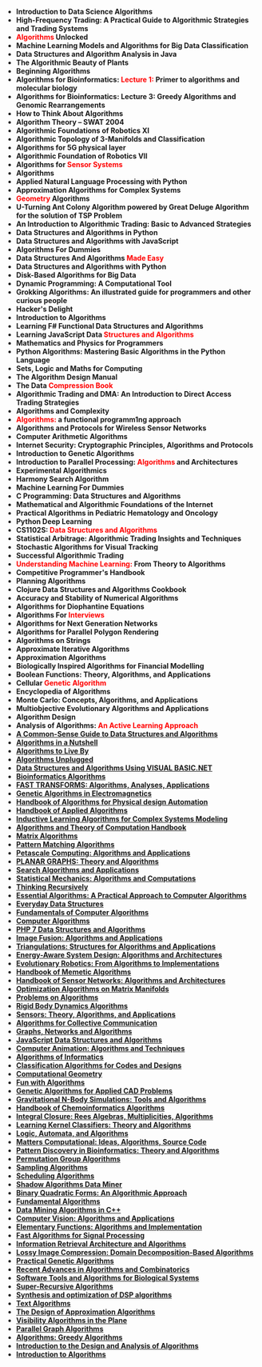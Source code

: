 <ul>
                                <li><b><a target="_blank" href="https://github.com/manjunath5496/The-Importance-of-Algorithms/blob/master/alg(1).pdf" style="text-decoration:none;">Introduction to Data Science Algorithms</a></b></li>
                                <li><b><a target="_blank" href="https://github.com/manjunath5496/The-Importance-of-Algorithms/blob/master/alg(2).pdf" style="text-decoration:none;">High-Frequency Trading: A Practical Guide to Algorithmic Strategies and Trading Systems</a></b></li>
                                <li><b><a target="_blank" href="https://github.com/manjunath5496/The-Importance-of-Algorithms/blob/master/alg(3).pdf" style="text-decoration:none;"><span style ="color:red">Algorithms</span> Unlocked </a></b></li>
                                <li><b><a target="_blank" href="https://github.com/manjunath5496/The-Importance-of-Algorithms/blob/master/alg(4).pdf" style="text-decoration:none;">Machine Learning Models and Algorithms for Big Data Classification</a></b></li>
                                <li><b><a target="_blank" href="https://github.com/manjunath5496/The-Importance-of-Algorithms/blob/master/alg(5).pdf" style="text-decoration:none;">Data Structures and Algorithm Analysis in Java </a></b></li>
                                <li><b><a target="_blank" href="https://github.com/manjunath5496/The-Importance-of-Algorithms/blob/master/alg(6).pdf" style="text-decoration:none;">The Algorithmic Beauty of Plants </a></b></li>
                                <li><b><a target="_blank" href="https://github.com/manjunath5496/The-Importance-of-Algorithms/blob/master/alg(7).pdf" style="text-decoration:none;">Beginning Algorithms </a></b></li>
                                <li><b><a target="_blank" href="https://github.com/manjunath5496/The-Importance-of-Algorithms/blob/master/alg(8).pdf" style="text-decoration:none;">Algorithms for Bioinformatics: <span style ="color:red">Lecture 1:</span> Primer to algorithms and molecular biology</a></b></li>
                                <li><b><a target="_blank" href="https://github.com/manjunath5496/The-Importance-of-Algorithms/blob/master/alg(9).pdf" style="text-decoration:none;">Algorithms for Bioinformatics: Lecture 3: Greedy Algorithms and Genomic Rearrangements </a></b></li>
                                <li><b><a target="_blank" href="https://github.com/manjunath5496/The-Importance-of-Algorithms/blob/master/alg(10).pdf" style="text-decoration:none;">How to Think About Algorithms </a></b></li>
                                <li><b><a target="_blank" href="https://github.com/manjunath5496/The-Importance-of-Algorithms/blob/master/alg(11).pdf" style="text-decoration:none;">Algorithm Theory – SWAT 2004</a></b></li>
                                <li><b><a target="_blank" href="https://github.com/manjunath5496/The-Importance-of-Algorithms/blob/master/alg(12).pdf" style="text-decoration:none;">Algorithmic Foundations of Robotics XI</a></b></li>
                                <li><b><a target="_blank" href="https://github.com/manjunath5496/The-Importance-of-Algorithms/blob/master/alg(13).pdf" style="text-decoration:none;">Algorithmic Topology of 3-Manifolds and Classification</a></b></li>
                                <li><b><a target="_blank" href="https://github.com/manjunath5496/The-Importance-of-Algorithms/blob/master/alg(14).pdf" style="text-decoration:none;">Algorithms for 5G physical layer</a></b></li>
                                <li><b><a target="_blank" href="https://github.com/manjunath5496/The-Importance-of-Algorithms/blob/master/alg(15).rar" style="text-decoration:none;">Algorithmic Foundation of Robotics VII </a></b></li>
                                <li><b><a target="_blank" href="https://github.com/manjunath5496/The-Importance-of-Algorithms/blob/master/alg(16).pdf" style="text-decoration:none;">Algorithms for <span style ="color:red">Sensor Systems</span> </a></b></li>
                                <li><b><a target="_blank" href="https://github.com/manjunath5496/The-Importance-of-Algorithms/blob/master/alg(17).rar" style="text-decoration:none;">Algorithms </a></b></li>
 
  <li><b><a target="_blank" href="https://github.com/manjunath5496/The-Importance-of-Algorithms/blob/master/alg(18).pdf" style="text-decoration:none;">Applied Natural Language Processing with Python</a></b></li>
                                <li><b><a target="_blank" href="https://github.com/manjunath5496/The-Importance-of-Algorithms/blob/master/alg(19).pdf" style="text-decoration:none;">Approximation Algorithms for Complex Systems</a></b></li>
                                <li><b><a target="_blank" href="https://github.com/manjunath5496/The-Importance-of-Algorithms/blob/master/alg(20).pdf" style="text-decoration:none;"><span style ="color:red">Geometry</span> Algorithms </a></b></li>
                                <li><b><a target="_blank" href="https://github.com/manjunath5496/The-Importance-of-Algorithms/blob/master/alg(21).pdf" style="text-decoration:none;">U-Turning Ant Colony Algorithm powered by Great Deluge Algorithm for the solution of TSP Problem</a></b></li>
                                <li><b><a target="_blank" href="https://github.com/manjunath5496/The-Importance-of-Algorithms/blob/master/alg(22).pdf" style="text-decoration:none;">An Introduction to Algorithmic Trading: Basic to Advanced Strategies </a></b></li>
                                <li><b><a target="_blank" href="https://github.com/manjunath5496/The-Importance-of-Algorithms/blob/master/alg(23).pdf" style="text-decoration:none;">Data Structures and Algorithms in Python </a></b></li>
                                <li><b><a target="_blank" href="https://github.com/manjunath5496/The-Importance-of-Algorithms/blob/master/alg(24).pdf" style="text-decoration:none;">Data Structures and Algorithms with JavaScript</a></b></li>
                                     <li><b><a target="_blank" href="https://github.com/manjunath5496/The-Importance-of-Algorithms/blob/master/alg(25).pdf" style="text-decoration:none;">Algorithms For Dummies</a></b></li>
                                     
<li><b><a target="_blank" href="https://github.com/manjunath5496/The-Importance-of-Algorithms/blob/master/alg(26).pdf" style="text-decoration:none;">Data Structures And Algorithms <span style ="color:red">Made Easy</span> </a></b></li>
                                <li><b><a target="_blank" href="https://github.com/manjunath5496/The-Importance-of-Algorithms/blob/master/alg(27).pdf" style="text-decoration:none;">Data Structures and Algorithms with Python </a></b></li>
                                <li><b><a target="_blank" href="https://github.com/manjunath5496/The-Importance-of-Algorithms/blob/master/alg(28).pdf" style="text-decoration:none;">Disk-Based Algorithms for Big Data </a></b></li>
                                <li><b><a target="_blank" href="https://github.com/manjunath5496/The-Importance-of-Algorithms/blob/master/alg(29).pdf" style="text-decoration:none;">Dynamic Programming: A Computational Tool</a></b></li>
                                <li><b><a target="_blank" href="https://github.com/manjunath5496/The-Importance-of-Algorithms/blob/master/alg(30).rar" style="text-decoration:none;">Grokking Algorithms: An illustrated guide for programmers and other curious people</a></b></li>
                                <li><b><a target="_blank" href="https://github.com/manjunath5496/The-Importance-of-Algorithms/blob/master/alg(31).pdf" style="text-decoration:none;">Hacker's Delight</a></b></li>
                                <li><b><a target="_blank" href="https://github.com/manjunath5496/The-Importance-of-Algorithms/blob/master/alg(32).pdf" style="text-decoration:none;">Introduction to Algorithms</a></b></li>
                                <li><b><a target="_blank" href="https://github.com/manjunath5496/The-Importance-of-Algorithms/blob/master/alg(33).pdf" style="text-decoration:none;">Learning F# Functional Data Structures and Algorithms </a></b></li>
                                <li><b><a target="_blank" href="https://github.com/manjunath5496/The-Importance-of-Algorithms/blob/master/alg(34).rar" style="text-decoration:none;">Learning JavaScript Data <span style ="color:red">Structures and Algorithms</span> </a></b></li>
                                <li><b><a target="_blank" href="https://github.com/manjunath5496/The-Importance-of-Algorithms/blob/master/alg(35).pdf" style="text-decoration:none;">Mathematics and Physics for Programmers </a></b></li> 
 <li><b><a target="_blank" href="https://github.com/manjunath5496/The-Importance-of-Algorithms/blob/master/alg(36).pdf" style="text-decoration:none;">Python Algorithms: Mastering Basic Algorithms in the Python Language</a></b></li>
                                <li><b><a target="_blank" href="https://github.com/manjunath5496/The-Importance-of-Algorithms/blob/master/alg(37).pdf" style="text-decoration:none;">Sets, Logic and Maths for Computing</a></b></li>
                                <li><b><a target="_blank" href="https://github.com/manjunath5496/The-Importance-of-Algorithms/blob/master/alg(38).pdf" style="text-decoration:none;">The Algorithm Design Manual </a></b></li>
                                <li><b><a target="_blank" href="https://github.com/manjunath5496/The-Importance-of-Algorithms/blob/master/alg(39).pdf" style="text-decoration:none;">The Data <span style ="color:red">Compression Book</span> </a></b></li>
                               
 
 
<li><b><a target="_blank" href="https://github.com/manjunath5496/The-Importance-of-Algorithms/blob/master/alg(40).pdf" style="text-decoration:none;">Algorithmic Trading and DMA: An Introduction to Direct Access Trading Strategies </a></b></li>
                                <li><b><a target="_blank" href="https://github.com/manjunath5496/The-Importance-of-Algorithms/blob/master/alg(41).pdf" style="text-decoration:none;">Algorithms and Complexity</a></b></li>
                                <li><b><a target="_blank" href="https://github.com/manjunath5496/The-Importance-of-Algorithms/blob/master/alg(42).pdf" style="text-decoration:none;"><span style ="color:red">Algorithms:</span> a functional programm1ng approach </a></b></li>
                                <li><b><a target="_blank" href="https://github.com/manjunath5496/The-Importance-of-Algorithms/blob/master/alg(43).pdf" style="text-decoration:none;">Algorithms and Protocols for Wireless Sensor Networks</a></b></li>
                                <li><b><a target="_blank" href="https://github.com/manjunath5496/The-Importance-of-Algorithms/blob/master/alg(44).pdf" style="text-decoration:none;">Computer Arithmetic Algorithms</a></b></li>
                                <li><b><a target="_blank" href="https://github.com/manjunath5496/The-Importance-of-Algorithms/blob/master/alg(45).pdf" style="text-decoration:none;">Internet Security: Cryptographic Principles, Algorithms and Protocols </a></b></li>
                                <li><b><a target="_blank" href="https://github.com/manjunath5496/The-Importance-of-Algorithms/blob/master/alg(46).pdf" style="text-decoration:none;">Introduction to Genetic Algorithms </a></b></li>
                                <li><b><a target="_blank" href="https://github.com/manjunath5496/The-Importance-of-Algorithms/blob/master/alg(47).pdf" style="text-decoration:none;">Introduction to Parallel Processing:
<span style ="color:red">Algorithms</span> and Architectures</a></b></li>
                                <li><b><a target="_blank" href="https://github.com/manjunath5496/The-Importance-of-Algorithms/blob/master/alg(48).pdf" style="text-decoration:none;">Experimental Algorithmics </a></b></li>
                                <li><b><a target="_blank" href="https://github.com/manjunath5496/The-Importance-of-Algorithms/blob/master/alg(49).pdf" style="text-decoration:none;">Harmony Search Algorithm </a></b></li>
                                <li><b><a target="_blank" href="https://github.com/manjunath5496/The-Importance-of-Algorithms/blob/master/alg(50).pdf" style="text-decoration:none;">Machine Learning For Dummies</a></b></li>
                                <li><b><a target="_blank" href="https://github.com/manjunath5496/The-Importance-of-Algorithms/blob/master/alg(51).pdf" style="text-decoration:none;">C Programming: Data Structures and Algorithms</a></b></li>
                                <li><b><a target="_blank" href="https://github.com/manjunath5496/The-Importance-of-Algorithms/blob/master/alg(52).pdf" style="text-decoration:none;">Mathematical and Algorithmic Foundations of the Internet</a></b></li>
                                <li><b><a target="_blank" href="https://github.com/manjunath5496/The-Importance-of-Algorithms/blob/master/alg(53).pdf" style="text-decoration:none;">Practical Algorithms in Pediatric Hematology and Oncology</a></b></li>
                                <li><b><a target="_blank" href="https://github.com/manjunath5496/The-Importance-of-Algorithms/blob/master/alg(54).pdf" style="text-decoration:none;">Python Deep Learning </a></b></li>
                                <li><b><a target="_blank" href="https://github.com/manjunath5496/The-Importance-of-Algorithms/blob/master/alg(55).pdf" style="text-decoration:none;">CS1102S: <span style ="color:red">Data Structures and Algorithms</span> </a></b></li>
                                <li><b><a target="_blank" href="https://github.com/manjunath5496/The-Importance-of-Algorithms/blob/master/alg(56).pdf" style="text-decoration:none;">Statistical Arbitrage: Algorithmic Trading Insights and Techniques </a></b></li>
 
  <li><b><a target="_blank" href="https://github.com/manjunath5496/The-Importance-of-Algorithms/blob/master/alg(57).pdf" style="text-decoration:none;">Stochastic Algorithms for Visual Tracking</a></b></li>
                                <li><b><a target="_blank" href="https://github.com/manjunath5496/The-Importance-of-Algorithms/blob/master/alg(58).pdf" style="text-decoration:none;">Successful Algorithmic Trading</a></b></li>
                                <li><b><a target="_blank" href="https://github.com/manjunath5496/The-Importance-of-Algorithms/blob/master/alg(59).pdf" style="text-decoration:none;"><span style ="color:red">Understanding Machine Learning:</span>
From Theory to Algorithms </a></b></li>
                                <li><b><a target="_blank" href="https://github.com/manjunath5496/The-Importance-of-Algorithms/blob/master/alg(60).pdf" style="text-decoration:none;">Competitive Programmer's Handbook</a></b></li>
                                <li><b><a target="_blank" href="https://github.com/manjunath5496/The-Importance-of-Algorithms/blob/master/alg(61).pdf" style="text-decoration:none;">Planning Algorithms </a></b></li>
                                <li><b><a target="_blank" href="https://github.com/manjunath5496/The-Importance-of-Algorithms/blob/master/alg(62).pdf" style="text-decoration:none;">Clojure Data Structures and Algorithms Cookbook </a></b></li>
                                <li><b><a target="_blank" href="https://github.com/manjunath5496/The-Importance-of-Algorithms/blob/master/alg(63).pdf" style="text-decoration:none;">Accuracy and Stability of Numerical Algorithms</a></b></li>
                                     <li><b><a target="_blank" href="https://github.com/manjunath5496/The-Importance-of-Algorithms/blob/master/alg(64).pdf" style="text-decoration:none;">Algorithms for Diophantine Equations</a></b></li>
                                     
<li><b><a target="_blank" href="https://github.com/manjunath5496/The-Importance-of-Algorithms/blob/master/alg(65).pdf" style="text-decoration:none;">Algorithms For <span style ="color:red">Interviews</span> </a></b></li>
                                <li><b><a target="_blank" href="https://github.com/manjunath5496/The-Importance-of-Algorithms/blob/master/alg(66).pdf" style="text-decoration:none;">Algorithms for Next Generation Networks </a></b></li>
                                <li><b><a target="_blank" href="https://github.com/manjunath5496/The-Importance-of-Algorithms/blob/master/alg(67).pdf" style="text-decoration:none;">Algorithms for Parallel Polygon Rendering </a></b></li>
                                <li><b><a target="_blank" href="https://github.com/manjunath5496/The-Importance-of-Algorithms/blob/master/alg(68).pdf" style="text-decoration:none;">Algorithms on Strings</a></b></li>
                                <li><b><a target="_blank" href="https://github.com/manjunath5496/The-Importance-of-Algorithms/blob/master/alg(69).pdf" style="text-decoration:none;">Approximate Iterative Algorithms</a></b></li>
                                <li><b><a target="_blank" href="https://github.com/manjunath5496/The-Importance-of-Algorithms/blob/master/alg(70).pdf" style="text-decoration:none;">Approximation Algorithms</a></b></li>
                                <li><b><a target="_blank" href="https://github.com/manjunath5496/The-Importance-of-Algorithms/blob/master/alg(71).pdf" style="text-decoration:none;">Biologically Inspired Algorithms for Financial Modelling</a></b></li>
                                <li><b><a target="_blank" href="https://github.com/manjunath5496/The-Importance-of-Algorithms/blob/master/alg(72).pdf" style="text-decoration:none;">Boolean Functions: Theory, Algorithms, and Applications </a></b></li>
                                <li><b><a target="_blank" href="https://github.com/manjunath5496/The-Importance-of-Algorithms/blob/master/alg(73).pdf" style="text-decoration:none;">Cellular <span style ="color:red">Genetic Algorithm</span> </a></b></li>
                                <li><b><a target="_blank" href="https://github.com/manjunath5496/The-Importance-of-Algorithms/blob/master/alg(74).pdf" style="text-decoration:none;">Encyclopedia of Algorithms</a></b></li> 
 <li><b><a target="_blank" href="https://github.com/manjunath5496/The-Importance-of-Algorithms/blob/master/alg(75).pdf" style="text-decoration:none;">Monte Carlo: Concepts, Algorithms, and Applications</a></b></li>
                                <li><b><a target="_blank" href="https://github.com/manjunath5496/The-Importance-of-Algorithms/blob/master/alg(76).pdf" style="text-decoration:none;">Multiobjective Evolutionary Algorithms and Applications</a></b></li>
                                <li><b><a target="_blank" href="https://github.com/manjunath5496/The-Importance-of-Algorithms/blob/master/alg(77).pdf" style="text-decoration:none;">Algorithm Design </a></b></li>
                                <li><b><a target="_blank" href="https://github.com/manjunath5496/The-Importance-of-Algorithms/blob/master/alg(78).pdf" style="text-decoration:none;">Analysis of Algorithms: <span style ="color:red">An Active Learning Approach</span> </a></b></li>
           
 <li><b><a href="https://github.com/manjunath5496/The-Importance-of-Algorithms/blob/master/alg(79).pdf">A Common-Sense Guide to Data Structures and Algorithms</a></b></li>
                                <li><b><a href="https://github.com/manjunath5496/The-Importance-of-Algorithms/blob/master/alg(80).pdf">Algorithms in a Nutshell</a></b></li>
                                <li><b><a href="https://github.com/manjunath5496/The-Importance-of-Algorithms/blob/master/alg(81).pdf">Algorithms to Live By </a></b></li>
                                <li><b><a href="https://github.com/manjunath5496/The-Importance-of-Algorithms/blob/master/alg(82).pdf">Algorithms Unplugged</a></b></li>
                                <li><b><a href="https://github.com/manjunath5496/The-Importance-of-Algorithms/blob/master/alg(83).pdf">Data Structures and Algorithms Using VISUAL BASIC.NET</a></b></li>
                                <li><b><a href="https://github.com/manjunath5496/The-Importance-of-Algorithms/blob/master/alg(84).pdf">Bioinformatics Algorithms </a></b></li>
                                <li><b><a href="https://github.com/manjunath5496/The-Importance-of-Algorithms/blob/master/alg(85).pdf">FAST TRANSFORMS: Algorithms, Analyses, Applications </a></b></li>
                                <li><b><a href="https://github.com/manjunath5496/The-Importance-of-Algorithms/blob/master/alg(86).rar">Genetic Algorithms in Electromagnetics</a></b></li>
                                <li><b><a href="https://github.com/manjunath5496/The-Importance-of-Algorithms/blob/master/alg(87).pdf">Handbook of Algorithms for Physical design Automation</a></b></li>
                                <li><b><a href="https://github.com/manjunath5496/The-Importance-of-Algorithms/blob/master/alg(88).rar">Handbook of Applied Algorithms</a></b></li>
                                <li><b><a href="https://github.com/manjunath5496/The-Importance-of-Algorithms/blob/master/alg(89).pdf">Inductive Learning Algorithms for Complex Systems Modeling</a></b></li>
                                <li><b><a href="https://github.com/manjunath5496/The-Importance-of-Algorithms/blob/master/alg(90).pdf">Algorithms and Theory of Computation Handbook</a></b></li>
                                <li><b><a href="https://github.com/manjunath5496/The-Importance-of-Algorithms/blob/master/alg(91).pdf">Matrix Algorithms</a></b></li>
                                <li><b><a href="https://github.com/manjunath5496/The-Importance-of-Algorithms/blob/master/alg(92).pdf">Pattern Matching Algorithms</a></b></li>
                                <li><b><a href="https://github.com/manjunath5496/The-Importance-of-Algorithms/blob/master/alg(93).pdf">Petascale Computing: Algorithms and Applications</a></b></li>
                                <li><b><a href="https://github.com/manjunath5496/The-Importance-of-Algorithms/blob/master/alg(94).pdf">PLANAR GRAPHS: Theory and Algorithms </a></b></li>
                                <li><b><a href="https://github.com/manjunath5496/The-Importance-of-Algorithms/blob/master/alg(95).pdf">Search Algorithms and Applications</a></b></li>
  <li><b><a href="https://github.com/manjunath5496/The-Importance-of-Algorithms/blob/master/alg(96).pdf">Statistical Mechanics: Algorithms and Computations</a></b></li>
                                <li><b><a href="https://github.com/manjunath5496/The-Importance-of-Algorithms/blob/master/alg(97).pdf">Thinking Recursively</a></b></li>
                                <li><b><a href="https://github.com/manjunath5496/The-Importance-of-Algorithms/blob/master/alg(98).pdf">Essential Algorithms: A Practical Approach to Computer Algorithms </a></b></li>
                                <li><b><a href="https://github.com/manjunath5496/The-Importance-of-Algorithms/blob/master/alg(99).pdf">Everyday Data Structures</a></b></li>
                                <li><b><a href="https://github.com/manjunath5496/The-Importance-of-Algorithms/blob/master/alg(100).pdf">Fundamentals of Computer Algorithms</a></b></li>
                                <li><b><a href="https://github.com/manjunath5496/The-Importance-of-Algorithms/blob/master/alg(101).pdf"> Computer Algorithms </a></b></li>
                                <li><b><a href="https://github.com/manjunath5496/The-Importance-of-Algorithms/blob/master/alg(102).pdf">PHP 7 Data Structures and Algorithms</a></b></li>
                                     <li><b><a href="https://github.com/manjunath5496/The-Importance-of-Algorithms/blob/master/alg(103).pdf">Image Fusion: Algorithms and Applications</a></b></li>
<li><b><a href="https://github.com/manjunath5496/The-Importance-of-Algorithms/blob/master/alg(104).pdf">Triangulations: Structures for Algorithms and Applications </a></b></li>
                                <li><b><a href="https://github.com/manjunath5496/The-Importance-of-Algorithms/blob/master/alg(105).pdf">Energy-Aware System Design: Algorithms and Architectures </a></b></li>
                                <li><b><a href="https://github.com/manjunath5496/The-Importance-of-Algorithms/blob/master/alg(106).pdf">Evolutionary Robotics: From Algorithms to Implementations </a></b></li>
                                <li><b><a href="https://github.com/manjunath5496/The-Importance-of-Algorithms/blob/master/alg(107).pdf">Handbook of Memetic Algorithms</a></b></li>
                                <li><b><a href="https://github.com/manjunath5496/The-Importance-of-Algorithms/blob/master/alg(108).pdf">Handbook of Sensor Networks: Algorithms and Architectures</a></b></li>
                                <li><b><a href="https://github.com/manjunath5496/The-Importance-of-Algorithms/blob/master/alg(109).pdf">Optimization Algorithms on Matrix Manifolds</a></b></li>
                                <li><b><a href="https://github.com/manjunath5496/The-Importance-of-Algorithms/blob/master/alg(110).pdf">Problems on Algorithms</a></b></li>
                                <li><b><a href="https://github.com/manjunath5496/The-Importance-of-Algorithms/blob/master/alg(111).pdf">Rigid Body Dynamics Algorithms </a></b></li>
                                <li><b><a href="https://github.com/manjunath5496/The-Importance-of-Algorithms/blob/master/alg(112).pdf">Sensors: Theory, Algorithms, and Applications </a></b></li>
                                <li><b><a href="https://github.com/manjunath5496/The-Importance-of-Algorithms/blob/master/alg(113).pdf">Algorithms for Collective Communication </a></b></li> 
 <li><b><a href="https://github.com/manjunath5496/The-Importance-of-Algorithms/blob/master/alg(114).pdf">Graphs, Networks and Algorithms</a></b></li>
                                <li><b><a href="https://github.com/manjunath5496/The-Importance-of-Algorithms/blob/master/alg(115).pdf">JavaScript Data Structures and Algorithms</a></b></li>
                                <li><b><a href="https://github.com/manjunath5496/The-Importance-of-Algorithms/blob/master/alg(116).pdf">Computer Animation: Algorithms and Techniques </a></b></li>
                                <li><b><a href="https://github.com/manjunath5496/The-Importance-of-Algorithms/blob/master/alg(117).pdf">Algorithms of Informatics </a></b></li>
<li><b><a href="https://github.com/manjunath5496/The-Importance-of-Algorithms/blob/master/alg(118).pdf">Classification Algorithms for Codes and Designs </a></b></li>
                                <li><b><a href="https://github.com/manjunath5496/The-Importance-of-Algorithms/blob/master/alg(119).pdf">Computational Geometry</a></b></li>
                                <li><b><a href="https://github.com/manjunath5496/The-Importance-of-Algorithms/blob/master/alg(120).pdf">Fun with Algorithms </a></b></li>
                                <li><b><a href="https://github.com/manjunath5496/The-Importance-of-Algorithms/blob/master/alg(121).pdf">Genetic Algorithms for Applied CAD Problems</a></b></li>
                                <li><b><a href="https://github.com/manjunath5496/The-Importance-of-Algorithms/blob/master/alg(122).pdf">Gravitational N-Body Simulations: Tools and Algorithms </a></b></li>
                                <li><b><a href="https://github.com/manjunath5496/The-Importance-of-Algorithms/blob/master/alg(123).pdf">Handbook of Chemoinformatics Algorithms </a></b></li>
                                <li><b><a href="https://github.com/manjunath5496/The-Importance-of-Algorithms/blob/master/alg(124).pdf">Integral Closure: Rees Algebras, Multiplicities, Algorithms </a></b></li>
                                <li><b><a href="https://github.com/manjunath5496/The-Importance-of-Algorithms/blob/master/alg(125).pdf">Learning Kernel Classifiers: Theory and Algorithms</a></b></li>
                                <li><b><a href="https://github.com/manjunath5496/The-Importance-of-Algorithms/blob/master/alg(126).pdf">Logic, Automata, and Algorithms </a></b></li>
                                <li><b><a href="https://github.com/manjunath5496/The-Importance-of-Algorithms/blob/master/alg(127).pdf">Matters Computational: Ideas, Algorithms, Source Code </a></b></li>
                                <li><b><a href="https://github.com/manjunath5496/The-Importance-of-Algorithms/blob/master/alg(128).pdf">Pattern Discovery in Bioinformatics: Theory and Algorithms</a></b></li>
                                <li><b><a href="https://github.com/manjunath5496/The-Importance-of-Algorithms/blob/master/alg(129).pdf">Permutation Group Algorithms</a></b></li>
                                <li><b><a href="https://github.com/manjunath5496/The-Importance-of-Algorithms/blob/master/alg(130).pdf">Sampling Algorithms</a></b></li>
                                <li><b><a href="https://github.com/manjunath5496/The-Importance-of-Algorithms/blob/master/alg(131).pdf">Scheduling Algorithms</a></b></li>
                                <li><b><a href="https://github.com/manjunath5496/The-Importance-of-Algorithms/blob/master/alg(132).pdf">Shadow Algorithms Data Miner </a></b></li> 
 
<li><b><a href="https://github.com/manjunath5496/The-Importance-of-Algorithms/blob/master/alg(133).pdf">Binary Quadratic Forms: An Algorithmic Approach</a></b></li>
                                <li><b><a href="https://github.com/manjunath5496/The-Importance-of-Algorithms/blob/master/alg(134).pdf">Fundamental Algorithms</a></b></li>
                                <li><b><a href="https://github.com/manjunath5496/The-Importance-of-Algorithms/blob/master/alg(135).pdf">Data Mining Algorithms in C++ </a></b></li>
                                <li><b><a href="https://github.com/manjunath5496/The-Importance-of-Algorithms/blob/master/alg(136).pdf">Computer Vision: Algorithms and Applications</a></b></li>
                                <li><b><a href="https://github.com/manjunath5496/The-Importance-of-Algorithms/blob/master/alg(137).pdf">Elementary Functions: Algorithms and Implementation</a></b></li>
                                <li><b><a href="https://github.com/manjunath5496/The-Importance-of-Algorithms/blob/master/alg(138).pdf">Fast Algorithms for Signal Processing </a></b></li>
                                <li><b><a href="https://github.com/manjunath5496/The-Importance-of-Algorithms/blob/master/alg(139).pdf">Information Retrieval Architecture and Algorithms </a></b></li>
                                <li><b><a href="https://github.com/manjunath5496/The-Importance-of-Algorithms/blob/master/alg(140).pdf">Lossy Image Compression: Domain Decomposition-Based Algorithms</a></b></li>
                                <li><b><a href="https://github.com/manjunath5496/The-Importance-of-Algorithms/blob/master/alg(141).pdf">Practical Genetic Algorithms</a></b></li>
                                <li><b><a href="https://github.com/manjunath5496/The-Importance-of-Algorithms/blob/master/alg(142).pdf">Recent Advances in Algorithms and Combinatorics</a></b></li>
                                <li><b><a href="https://github.com/manjunath5496/The-Importance-of-Algorithms/blob/master/alg(143).pdf">Software Tools and Algorithms for Biological Systems</a></b></li>
                                <li><b><a href="https://github.com/manjunath5496/The-Importance-of-Algorithms/blob/master/alg(144).pdf">Super-Recursive Algorithms</a></b></li>
                                <li><b><a href="https://github.com/manjunath5496/The-Importance-of-Algorithms/blob/master/alg(145).pdf">Synthesis and optimization of DSP algorithms</a></b></li>
                                <li><b><a href="https://github.com/manjunath5496/The-Importance-of-Algorithms/blob/master/alg(146).pdf">Text Algorithms</a></b></li>
                                <li><b><a href="https://github.com/manjunath5496/The-Importance-of-Algorithms/blob/master/alg(147).pdf">The Design of Approximation Algorithms</a></b></li>
                                <li><b><a href="https://github.com/manjunath5496/The-Importance-of-Algorithms/blob/master/alg(148).pdf">Visibility Algorithms in the Plane </a></b></li>
                                <li><b><a href="https://github.com/manjunath5496/The-Importance-of-Algorithms/blob/master/alg(149).pdf">Parallel Graph Algorithms</a></b></li>
  <li><b><a href="https://github.com/manjunath5496/The-Importance-of-Algorithms/blob/master/alg(150).pdf">Algorithms: Greedy Algorithms</a></b></li>
                                <li><b><a href="https://github.com/manjunath5496/The-Importance-of-Algorithms/blob/master/alg(151).pdf">Introduction to the Design and Analysis of Algorithms</a></b></li>
                                <li><b><a href="https://github.com/manjunath5496/The-Importance-of-Algorithms/blob/master/alg(152).pdf">Introduction to Algorithms </a></b></li>
								
								 
 
 
 
 
 
 
 
 
 
 
 
 
</ul>
